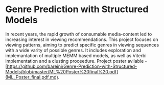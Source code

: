 # Genre Prediction with Structured Models
In recent years, the rapid growth of consumable media-content led to increasing interest in viewing recommendations. This project focuses on viewing patterns, aiming to predict specific genres in viewing sequences with a wide varity of possible genres. It includes exploration and implemantation of multiple MEMM based
models, as well as Viterbi implementation and a clusting proceedure.
Project poster avilable - [https://github.com/bareini/Genre-Prediction-with-Structured-Models/blob/master/ML%20Poster%20final%20.pdf](ML_Poster_final.pdf.md).
